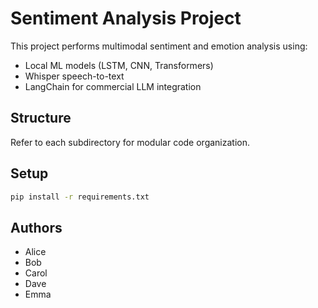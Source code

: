 # Sentiment Analysis Project

This project performs multimodal sentiment and emotion analysis using:
- Local ML models (LSTM, CNN, Transformers)
- Whisper speech-to-text
- LangChain for commercial LLM integration

## Structure
Refer to each subdirectory for modular code organization.

## Setup
```bash
pip install -r requirements.txt
```

## Authors
- Alice
- Bob
- Carol
- Dave
- Emma
